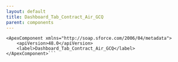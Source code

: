 ```yaml
---
layout: default
title: Dashboard_Tab_Contract_Air_GCQ
parent: components
---
```


```<?xml version="1.0" encoding="UTF-8"?>
<ApexComponent xmlns="http://soap.sforce.com/2006/04/metadata">
    <apiVersion>48.0</apiVersion>
    <label>Dashboard_Tab_Contract_Air_GCQ</label>
</ApexComponent>```
